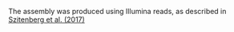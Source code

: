 [//]: # (Created by ./bin/manage_files.pl from ./species/Meloidogyne_incognita/PRJNA340324/Meloidogyne_incognita_PRJNA340324.assembly.html on Thu Jun 11 13:44:48 2020)
The assembly was produced using Illumina reads, as described in [ Szitenberg et al. (2017)](https://www.ncbi.nlm.nih.gov/pubmed/29036290)
